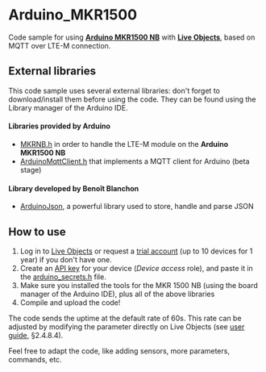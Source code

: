 # Arduino_MKR1500

Code sample for using [**Arduino MKR1500 NB**](https://store.arduino.cc/mkr-nb-1500) with [**Live Objects**](https://liveobjects.orange-business.com), based on MQTT over LTE-M connection.

## External libraries ##
This code sample uses several external libraries: don't forget to download/install them before using the code.
They can be found using the Library manager of the Arduino IDE.

#### Libraries provided by Arduino
- [MKRNB.h](https://www.arduino.cc/en/Reference/MKRNB) in order to handle the LTE-M module on the **Arduino MKR1500 NB**
- [ArduinoMqttClient.h](https://github.com/arduino-libraries/ArduinoMqttClient) that implements a MQTT client for Arduino (beta stage)

#### Library developed by Benoît Blanchon
- [ArduinoJson](https://arduinojson.org/), a powerful library used to store, handle and parse JSON

## How to use ##

1. Log in to [Live Objects](https://liveobjects.orange-business.com) or request a [trial account](https://liveobjects.orange-business.com/#/request_account) (up to 10 devices for 1 year) if you don't have one.
2. Create an [API key](https://liveobjects.orange-business.com/#/config/apikeys) for your device (*Device access* role), and paste it in the [arduino_secrets.h](./arduino_secrets.h) file.
3. Make sure you installed the tools for the MKR 1500 NB (using the board manager of the Arduino IDE), plus all of the above libraries
4. Compile and upload the code!

The code sends the uptime at the default rate of 60s.
This rate can be adjusted by modifying the parameter directly on Live Objects (see [user guide](https://liveobjects.orange-business.com/cms/app/uploads/EN_User-guide-Live-Objects-7.pdf#%5B%7B%22num%22%3A115%2C%22gen%22%3A0%7D%2C%7B%22name%22%3A%22XYZ%22%7D%2C68%2C355%2C0%5D), §2.4.8.4).

Feel free to adapt the code, like adding sensors, more parameters, commands, etc.
